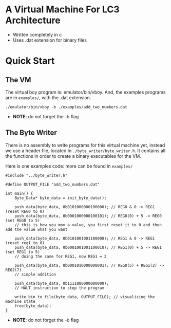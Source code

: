 # A Virtual Machine For LC3 Architecture
- Written completely in c
- Uses .dat extension for binary files

# Quick Start

## The VM
The virtual boy program is: emulator/bin/vboy.
And, the examples programs are in `examples/`, with the .dat extension.

```
./emulator/bin/vboy -b ./examples/add_two_numbers.dat
```
* __NOTE__: do not forget the `-b` flag

## The Byte Writer
There is no assembly to write programs for this virtual machine yet,
instead we use a header file, located in `./byte_writer/byte_writer.h`.
It contains all the functions in order to create a binary executables for the VM.

Here is one examples code: 
more can be found in `examples/`
```
#include "../byte_writer.h"

#define OUTPUT_FILE "add_two_numbers.dat"

int main() {
    Byte_Data* byte_data = init_byte_data(); 

    push_data(byte_data, 0b0101000000100000); // REG0 & 0 -> REG1 (reset REG0 to 0)
    push_data(byte_data, 0b0001000000100101); // REG0(0) + 5 -> REG0 (set REG0 to 5)
    // this is how you mov a value, you first reset it to 0 and then add the value what you want

    push_data(byte_data, 0b0101001001100000); // REG1 & 0 -> REG1 (reset reg1 to 0)
    push_data(byte_data, 0b0001001001100010); // REG1(0) + 5 -> REG1 (set REG1 to 5)
    // doing the same for REG1, now REG1 = 2

    push_data(byte_data, 0b0001010000000001); // REG0(5) + REG1(2) -> REG2(7)
    // simple addition

    push_data(byte_data, 0b1111000000000000); 
    // HALT instruction to stop the program 

    write_bin_to_file(byte_data, OUTPUT_FILE); // visualizing the machine state
    free(byte_data);
}
```
* __NOTE__: do not forget the `-b` flag
